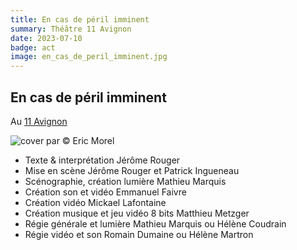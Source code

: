 ```yaml
---
title: En cas de péril imminent
summary: Théâtre 11 Avignon
date: 2023-07-10
badge: act
image: en_cas_de_peril_imminent.jpg
---
```


## En cas de péril imminent

Au [11 Avignon](https://www.11avignon.com/programmation/spectacles/en-cas-de-peril-imminent)

![cover](/static/images/act/en_cas_de_peril_imminent.jpg)
par © Eric Morel

* Texte & interprétation Jérôme Rouger
* Mise en scène Jérôme Rouger et Patrick Ingueneau
* Scénographie, création lumière Mathieu Marquis
* Création son et vidéo Emmanuel Faivre
* Création vidéo Mickael Lafontaine
* Création musique et jeu vidéo 8 bits Matthieu Metzger
* Régie générale et lumière Mathieu Marquis ou Hélène Coudrain
* Régie vidéo et son Romain Dumaine ou Hélène Martron